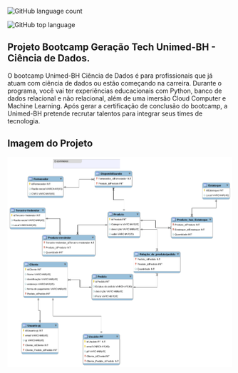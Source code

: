 ![GitHub language count](https://img.shields.io/github/languages/count/jeffersonASilva/Gera-o-Tech-Unimed-BH_modelo_ERR_Diagram-)

![GitHub top language](https://img.shields.io/github/languages/top/jeffersonASIlva/Gera-o-Tech-Unimed-BH_modelo_ERR_Diagram-)

## Projeto Bootcamp Geração Tech Unimed-BH - Ciência de Dados.

O bootcamp Unimed-BH Ciência de Dados é para profissionais que já atuam com ciência de dados ou estão começando na carreira. Durante o programa, você vai ter experiências educacionais com Python, banco de dados relacional e não relacional, além de uma imersão Cloud Computer e Machine Learning. Após gerar a certificação de conclusão do bootcamp, a Unimed-BH pretende recrutar talentos para integrar seus times de tecnologia.

## Imagem do Projeto

<img src="https://github.com/jeffersonAsilva/Gera-o-Tech-Unimed-BH_modelo_ERR_Diagram-/blob/main/model_ecommerce.png">
